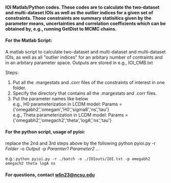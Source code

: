 #### IOI Matlab/Python codes. These codes are to calculate the two-dataset and multi-dataset IOIs as well as the outlier indices for a given set of constraints. Those constraints are summary statisitics given by the parameter means, uncertainties and correlation coefficients which can be obtained by, e.g., running GetDist to MCMC chains.

#### For the Matlab Script:
A matlab script to calculate two-dataset and multi-dataset and multi-dataset IOIs, as well as all "outlier indices" for an arbitary number of contraints and in an arbitary parameter space. Outputs are stored in e.g., IOI_CMB.txt  

Steps:
1. Put all the .margestats and .corr files of the constraints of interest in one folder.
2. Specify the directory that contains all the .margestats and .corr files.
3. Put the parameter names like below  
    e.g., H0 parameterization in LCDM model: Params = {'omegabh2','omegam','H0','sigma8','ns','tau'}   
    e.g., Theta parameterization in LCDM model: Params = {'omegabh2','omegach2','theta','logA','ns','tau'}   
 
 
#### For the python script, usage of **pyioi**:

replace the 2nd and 3rd steps above by the following
python pyioi.py -r *Folder* -o *Output* -p *Paramter1* *Parameter2* *...*

e.g.: `python pyioi.py -r ./batch -o ./IOIouts/IOI.txt -p omegabh2 omegach2 theta logA ns`



#### 
#### For questions, contact wlin23@ncsu.edu
